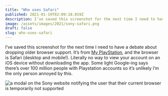 ```yaml
---
title: "Who uses Safari"
published: 2021-01-19T02:09:18.019Z
description: I’ve saved this screenshot for the next time I need to have a debate about dropping older browser support. It’s from My PlayStation, and the browser is Safari (desktop and mobile!). Literally no way to view your account on an iOS device without downloading the app. Some light Google-ing says there’s over 100 million people with Playstation accounts so it’s unlikely I’m the only person annoyed by this.
image: /assets/images/2021/sony-safari.png
draft: false
slug: who-uses-safari
---
```


I’ve saved this screenshot for the next time I need to have a debate about dropping older browser support. It’s from [My PlayStation](https://my.playstation.com), and the browser is Safari (desktop and mobile!). Literally no way to view your account on an iOS device without downloading the app. Some light Google-ing says there’s over 100 million people with Playstation accounts so it’s unlikely I’m the only person annoyed by this.

![a modal on the Sony website notifying the user that their current browser is temporarily not supported](/assets/images/2021/sony-safari.png)
